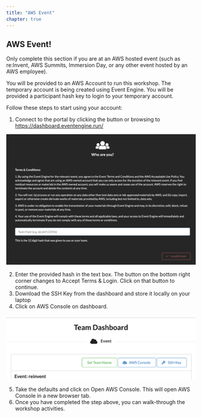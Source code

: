```yaml
---
title: "AWS Event"
chapter: true
---
```


## AWS Event!

Only complete this section if you are at an AWS hosted event (such as re:Invent, AWS Summits, Immersion Day, or any other event hosted by an AWS employee).

You will be provided to an AWS Account to run this workshop. The temporary account is being created using Event Engine. You will be provided a participant hash key to login to your temporary account.

Follow these steps to start using your account:

1. Connect to the portal by clicking the button or browsing to https://dashboard.eventengine.run/

![ee](/image/ee.png)

2. Enter the provided hash in the text box. The button on the bottom right corner changes to Accept Terms & Login. Click on that button to continue.
3. Download the SSH Key from the dashboard and store it locally on your laptop
4. Click on AWS Console on dashboard.

![ee](/image/ee2.png)

5. Take the defaults and click on Open AWS Console. This will open AWS Console in a new browser tab.
6. Once you have completed the step above, you can walk-through the workshop activities.


